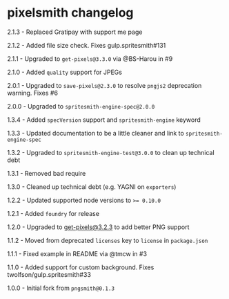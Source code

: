 # pixelsmith changelog
2.1.3 - Replaced Gratipay with support me page

2.1.2 - Added file size check. Fixes gulp.spritesmith#131

2.1.1 - Upgraded to `get-pixels@3.3.0` via @BS-Harou in #9

2.1.0 - Added `quality` support for JPEGs

2.0.1 - Upgraded to `save-pixels@2.3.0` to resolve `pngjs2` deprecation warning. Fixes #6

2.0.0 - Upgraded to `spritesmith-engine-spec@2.0.0`

1.3.4 - Added `specVersion` support and `spritesmith-engine` keyword

1.3.3 - Updated documentation to be a little cleaner and link to `spritesmith-engine-spec`

1.3.2 - Upgraded to `spritesmith-engine-test@3.0.0` to clean up technical debt

1.3.1 - Removed bad require

1.3.0 - Cleaned up technical debt (e.g. YAGNI on `exporters`)

1.2.2 - Updated supported node versions to `>= 0.10.0`

1.2.1 - Added `foundry` for release

1.2.0 - Upgraded to get-pixels@3.2.3 to add better PNG support

1.1.2 - Moved from deprecated `licenses` key to `license` in `package.json`

1.1.1 - Fixed example in README via @tmcw in #3

1.1.0 - Added support for custom background. Fixes twolfson/gulp.spritesmith#33

1.0.0 - Initial fork from `pngsmith@0.1.3`
